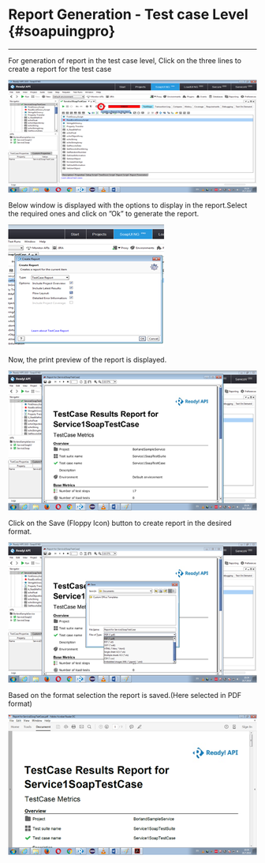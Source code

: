 # Report Generation - Test case Level {#soapuingpro}

---

For generation of report in the test case level, Click on the three lines to create a report for the test case

![](/assets/ReadyAPI_9.png)

Below window is displayed with the options to display in the report.Select the required ones and click on ”Ok” to generate the report.

![](/assets/ReadyAPI_10.png)

Now, the print preview of the report is displayed.

![](/assets/ReadyAPI_12.png)

Click on the Save \(Floppy Icon\) button to create report in the desired format.

![](/assets/ReadyAPI_13.png)

Based on the format selection the report is saved.\(Here selected in PDF format\)

![](/assets/ReadyAPI_14.png)

